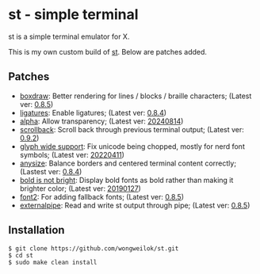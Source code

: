 # st - simple terminal

st is a simple terminal emulator for X.

This is my own custom build of [st](https://st.suckless.org/).
Below are patches added.

## Patches

* [boxdraw](https://st.suckless.org/patches/boxdraw/): Better rendering for lines / blocks / braille characters; (Latest ver: [0.8.5](https://st.suckless.org/patches/boxdraw/st-boxdraw_v2-0.8.5.diff))
* [ligatures](https://st.suckless.org/patches/ligatures/): Enable ligatures; (Latest ver: [0.8.4](https://st.suckless.org/patches/ligatures/0.8.4/st-ligatures-boxdraw-20210824-0.8.4.diff))
* [alpha](https://st.suckless.org/patches/alpha/): Allow transparency; (Latest ver: [20240814](https://st.suckless.org/patches/alpha/st-alpha-20240814-a0274bc.diff))
* [scrollback](https://st.suckless.org/patches/scrollback/): Scroll back through previous terminal output; (Latest ver: [0.9.2](https://st.suckless.org/patches/scrollback/st-scrollback-0.9.2.diff))
* [glyph wide support](https://st.suckless.org/patches/glyph_wide_support/): Fix unicode being chopped, mostly for nerd font symbols; (Latest ver: [20220411](https://st.suckless.org/patches/glyph_wide_support/st-glyph-wide-support-boxdraw-20220411-ef05519.diff))
* [anysize](https://st.suckless.org/patches/anysize/): Balance borders and centered terminal content correctly; (Lastest ver: [0.8.4](https://st.suckless.org/patches/anysize/st-anysize-0.8.4.diff))
* [bold is not bright](https://st.suckless.org/patches/bold-is-not-bright/): Display bold fonts as bold rather than making it brighter color; (Latest ver: [20190127](https://st.suckless.org/patches/bold-is-not-bright/st-bold-is-not-bright-20190127-3be4cf1.diff))
* [font2](https://st.suckless.org/patches/font2/): For adding fallback fonts; (Latest ver: [0.8.5](https://st.suckless.org/patches/font2/st-font2-0.8.5.diff))
* [externalpipe](https://st.suckless.org/patches/externalpipe/): Read and write st output through pipe; (Latest ver: [0.8.5](https://st.suckless.org/patches/externalpipe/st-externalpipe-0.8.5.diff))

## Installation

```
$ git clone https://github.com/wongweilok/st.git
$ cd st
$ sudo make clean install
```
